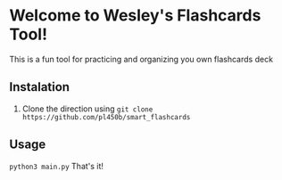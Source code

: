 # Welcome to Wesley's Flashcards Tool!
This is a fun tool for practicing and organizing you own flashcards deck
## Instalation
1. Clone the direction using ```git clone https://github.com/pl450b/smart_flashcards```
## Usage
```python3 main.py```
That's it!